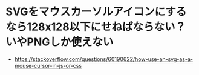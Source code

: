 # SVGをマウスカーソルアイコンにするなら128x128以下にせねばならない？　いやPNGしか使えない

* https://stackoverflow.com/questions/60190622/how-use-an-svg-as-a-mouse-cursor-in-js-or-css
